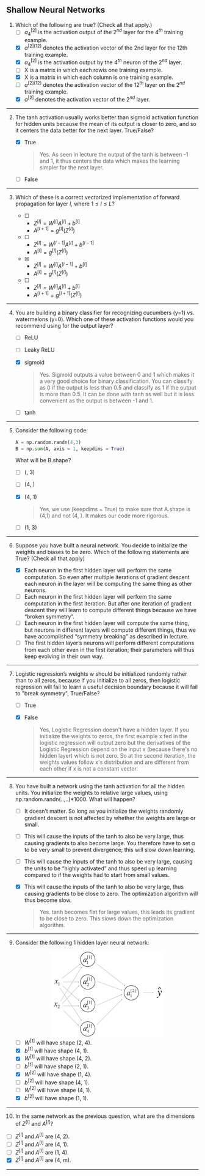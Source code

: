 ## Shallow Neural Networks

1. Which of the following are true? (Check all that apply.) 
    - [ ] $a^{[2]}_4$ is the activation output of the $2^{nd}$ layer for the $4^{th}$ training example.
    - [x] $a^{[2](12)}$ denotes the activation vector of the 2nd layer for the 12th training example.
    - [x] $a^{[2]}_4$ is the activation output by the $4^{th}$ neuron of the $2^{nd}$ layer.
    - [ ] X is a matrix in which each rowis one training example.
    - [x] X is a matrix in which each column is one training example.
    - [ ] $a^{[2](12)}$ denotes the activation vector of the $12^{th}$ layer on the $2^{nd}$ training example.
    - [x] $a^{[2]}$ denotes the activation vector of the $2^{nd}$ layer.
---
2. The tanh activation usually works better than sigmoid activation function for hidden units because the mean of its output is closer to zero, and so it centers the data better for the next layer. True/False?

    - [x] True

      > Yes. As seen in lecture the output of the tanh is between -1 and 1, it thus centers the data which makes the learning simpler for the next layer.
    - [ ] False
---
3. Which of these is a correct vectorized implementation of forward propagation for layer $l$, where $1 \leq l \leq L$?

    - [ ] * $Z^{[l]}=W^{[l]}A^{[l]}+b^{[l]}$
      * $A^{[l+1]}=g^{[l]}(Z^{[l]})$
    - [ ] * $Z^{[l]}=W^{[l-1]}A^{[l]}+b^{[l-1]}$
      * $A^{[l]}=g^{[l]}(Z^{[l]})​$
    - [x] * $Z^{[l]}=W^{[l]}A^{[l−1]}+b^{[l]}$
      * $A^{[l]}=g^{[l]}(Z^{[l]})​$
    - [ ] * $Z^{[l]}=W^{[l]}A^{[l]}+b^{[l]}$
      * $A^{[l+1]}=g^{[l+1]}(Z^{[l]})$
---
4. You are building a binary classifier for recognizing cucumbers (y=1) vs. watermelons (y=0). Which one of these activation functions would you recommend using for the output layer?

    - [ ] ReLU
    - [ ] Leaky ReLU
    - [x] sigmoid

      > Yes. Sigmoid outputs a value between 0 and 1 which makes it a very good choice for binary classification. You can classify as 0 if the output is less than 0.5 and classify as 1 if the output is more than 0.5. It can be done with tanh as well but it is less convenient as the output is between -1 and 1.
    - [ ] tanh
---
5. Consider the following code:

    ```python
    A = np.random.randn(4,3)
    B = np.sum(A, axis = 1, keepdims = True)
    ```
    What will be B.shape?
    - [ ] (, 3)
    - [ ] (4, )
    - [x] (4, 1)

      >  Yes, we use (keepdims = True) to make sure that A.shape is (4,1) and not (4, ). It makes our code more rigorous.
    - [ ] (1, 3)
---
6. Suppose you have built a neural network. You decide to initialize the weights and biases to be zero. Which of the following statements are True? (Check all that apply)

    - [x] Each neuron in the first hidden layer will perform the same computation. So even after multiple iterations of gradient descent each neuron in the layer will be computing the same thing as other neurons.
    - [ ] Each neuron in the first hidden layer will perform the same computation in the first iteration. But after one iteration of gradient descent they will learn to compute different things because we have “broken symmetry”.
    - [ ] Each neuron in the first hidden layer will compute the same thing, but neurons in different layers will compute different things, thus we have accomplished “symmetry breaking” as described in lecture.
    - [ ] The first hidden layer’s neurons will perform different computations from each other even in the first iteration; their parameters will thus keep evolving in their own way.
---
7. Logistic regression’s weights w should be initialized randomly rather than to all zeros, because if you initialize to all zeros, then logistic regression will fail to learn a useful decision boundary because it will fail to "break symmetry", True/False?

    - [ ] True
    - [x] False

      >  Yes, Logistic Regression doesn't have a hidden layer. If you initialize the weights to zeros, the first example x fed in the logistic regression will output zero but the derivatives of the Logistic Regression depend on the input x (because there's no hidden layer) which is not zero. So at the second iteration, the weights values follow x's distribution and are different from each other if x is not a constant vector.
---
8. You have built a network using the tanh activation for all the hidden units. You initialize the weights to relative large values, using np.random.randn(..,..)*1000. What will happen?

    - [ ] It doesn’t matter. So long as you initialize the weights randomly gradient descent is not affected by whether the weights are large or small.
    - [ ] This will cause the inputs of the tanh to also be very large, thus causing gradients to also become large. You therefore have to set α to be very small to prevent divergence; this will slow down learning.
    - [ ] This will cause the inputs of the tanh to also be very large, causing the units to be “highly activated” and thus speed up learning compared to if the weights had to start from small values.
    - [x] This will cause the inputs of the tanh to also be very large, thus causing gradients to be close to zero. The optimization algorithm will thus become slow.

      > Yes. tanh becomes flat for large values, this leads its gradient to be close to zero. This slows down the optimization algorithm.
---
9. Consider the following 1 hidden layer neural network:

    <center><img src='images/1.png' width='300' height='225'/></center>

    - [ ] $W^{[1]}$ will have shape (2, 4).
    - [x] $b^{[1]}$ will have shape (4, 1).
    - [x] $W^{[1]}$ will have shape (4, 2).
    - [ ] $b^{[1]}$ will have shape (2, 1).
    - [x] $W^{[2]}$ will have shape (1, 4).
    - [ ] $b^{[2]}$ will have shape (4, 1).
    - [ ] $W^{[2]}$ will have shape (4, 1).
    - [x] $b^{[2]}$ will have shape (1, 1).
---
10. In the same network as the previous question, what are the dimensions of $Z^{[l]}$ and $A^{[l]}$?

  - [ ] $Z^{[l]}$ and $A^{[l]}$ are (4, 2).
  - [ ] $Z^{[l]}$ and $A^{[l]}$ are (4, 1).
  - [ ] $Z^{[l]}$ and $A^{[l]}$ are (1, 4).
  - [x] $Z^{[l]}$ and $A^{[l]}$ are (4, m).
---